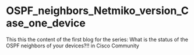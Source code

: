 # OSPF_neighbors_Netmiko_version_Case_one_device
This this the content of the first blog for the series: What is the status of the OSPF neighbors of your devices?!! in Cisco Community
